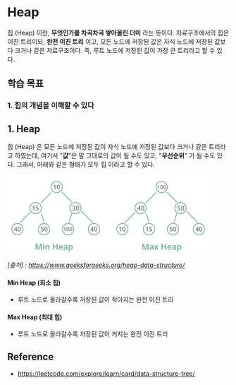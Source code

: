 # Heap

  힙 (Heap) 이란,  **무엇인가를 차곡차곡 쌓아올린 더미** 라는 뜻이다. 자료구조에서의 힙은 이진 트리이되, **완전 이진 트리** 이고, 모든 노드에 저장된 값은 자식 노드에 저장된 값보다 크거나 같은 자료구조이다. 즉, 루트 노드에 저장된 값이 가장 큰 트리라고 할 수 있다. 



## 학습 목표

### 1. 힙의 개념을 이해할 수 있다



## 1. Heap

  힙 (Heap) 은 모든 노드에 저장된 값이 자식 노드에 저장된 값보다 크거나 같은 트리라고 하였는데, 여기서 "**값**"은 말 그대로의 값이 될 수도 있고, "**우선순위**" 가 될 수도 있다. 그래서, 아래와 같은 형태가 모두 힙 이라고 할 수 있다. 

<img src="image/heap.png" alt="image-20210725234211698" style="zoom:50%;" />

*[출처] : https://www.geeksforgeeks.org/heap-data-structure/*

#### Min Heap (최소 힙)

- 루트 노드로 올라갈수록 저장된 값이 작아지는 완전 이진 트리



#### Max Heap (최대 힙)

- 루트 노드로 올라갈수록 저장된 값이 커지는 완전 이진 트리



## Reference

- https://leetcode.com/explore/learn/card/data-structure-tree/